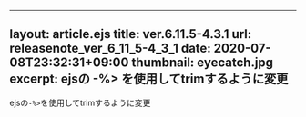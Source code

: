 
---
layout: article.ejs
title: ver.6.11.5-4.3.1
url: releasenote_ver_6_11_5-4_3_1
date: 2020-07-08T23:32:31+09:00
thumbnail: eyecatch.jpg
excerpt: ejsの -%> を使用してtrimするように変更
---

ejsの`-%>`を使用してtrimするように変更
